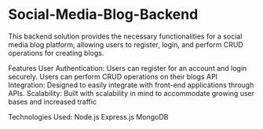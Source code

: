 # Social-Media-Blog-Backend
This backend solution provides the necessary functionalities for a social media blog platform, allowing users to register, login, and perform CRUD operations for creating blogs.

Features
User Authentication: Users can register for an account and login securely.
Users can perform CRUD operations on their blogs
API Integration: Designed to easily integrate with front-end applications through APIs.
Scalability: Built with scalability in mind to accommodate growing user bases and increased traffic

Technologies Used:
Node.js
Express.js
MongoDB

